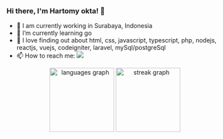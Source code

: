 ### Hi there, I'm Hartomy okta! 👋

- 🔭 I am currently working in Surabaya, Indonesia
- 🌱 I’m currently learning go
- 💬 I love finding out about html, css, javascript, typescript, php, nodejs, reactjs, vuejs, codeigniter, laravel, mySql/postgreSql
- 📫 How to reach me: [<img src="https://img.shields.io/badge/Instagram-E4405F?style=for-the-badge&logo=instagram&logoColor=white">](https://www.instagram.com/tomy.oktaa)
<!-- <img align="center" src="https://github-readme-stats.vercel.app/api/top-langs/?username=tomyoktavian&theme=dark&hide_langs_below=1" />  -->

<div align="center">
  <img src="https://github-readme-stats.vercel.app/api/top-langs?username=tomyoktavian&locale=en&hide_title=false&layout=compact&card_width=320&langs_count=5&theme=radical&hide_border=false&order=2" height="150" alt="languages graph"  />
  <img src="https://streak-stats.demolab.com?user=tomyoktavian&locale=en&mode=daily&theme=radical&hide_border=false&border_radius=5&order=3" height="150" alt="streak graph"  />
</div>

###
